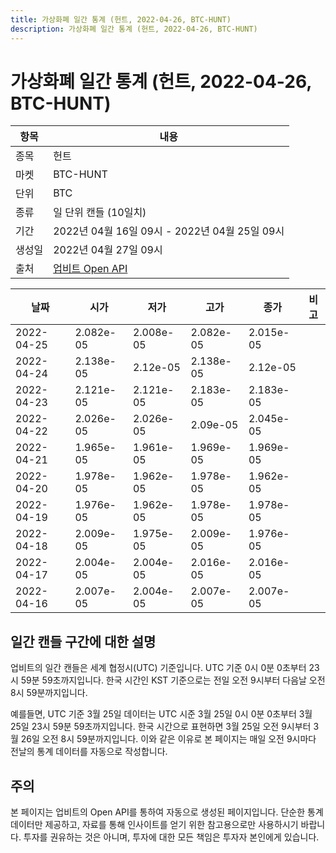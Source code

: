 ```yaml
---
title: 가상화폐 일간 통계 (헌트, 2022-04-26, BTC-HUNT)
description: 가상화폐 일간 통계 (헌트, 2022-04-26, BTC-HUNT)
---
```



가상화폐 일간 통계 (헌트, 2022-04-26, BTC-HUNT)
===

|항목|내용|
|--|--|
|종목|헌트|
|마켓|BTC-HUNT|
|단위|BTC|
|종류|일 단위 캔들 (10일치)|
|기간|2022년 04월 16일 09시 - 2022년 04월 25일 09시|
|생성일|2022년 04월 27일 09시|
|출처|[업비트 Open API](https://docs.upbit.com)|


|날짜|시가|저가|고가|종가|비고|
|--|--|--|--|--|--|
|2022-04-25|2.082e-05|2.008e-05|2.082e-05|2.015e-05|    |
|2022-04-24|2.138e-05|2.12e-05|2.138e-05|2.12e-05|    |
|2022-04-23|2.121e-05|2.121e-05|2.183e-05|2.183e-05|    |
|2022-04-22|2.026e-05|2.026e-05|2.09e-05|2.045e-05|    |
|2022-04-21|1.965e-05|1.961e-05|1.969e-05|1.969e-05|    |
|2022-04-20|1.978e-05|1.962e-05|1.978e-05|1.962e-05|    |
|2022-04-19|1.976e-05|1.962e-05|1.978e-05|1.978e-05|    |
|2022-04-18|2.009e-05|1.975e-05|2.009e-05|1.976e-05|    |
|2022-04-17|2.004e-05|2.004e-05|2.016e-05|2.016e-05|    |
|2022-04-16|2.007e-05|2.004e-05|2.007e-05|2.007e-05|    |


일간 캔들 구간에 대한 설명
---


업비트의 일간 캔들은 세계 협정시(UTC) 기준입니다. 
UTC 기준 0시 0분 0초부터 23시 59분 59초까지입니다. 
한국 시간인 KST 기준으로는 전일 오전 9시부터 다음날 오전 8시 59분까지입니다. 


예를들면, UTC 기준 3월 25일 데이터는 UTC 시준 3월 25일 0시 0분 0초부터 3월 25일 23시 59분 59초까지입니다. 
한국 시간으로 표현하면 3월 25일 오전 9시부터 3월 26일 오전 8시 59분까지입니다. 
이와 같은 이유로 본 페이지는 매일 오전 9시마다 전날의 통계 데이터를 자동으로 작성합니다. 


주의
---


본 페이지는 업비트의 Open API를 통하여 자동으로 생성된 페이지입니다. 
단순한 통계 데이터만 제공하고, 자료를 통해 인사이트를 얻기 위한 참고용으로만 사용하시기 바랍니다. 
투자를 권유하는 것은 아니며, 투자에 대한 모든 책임은 투자자 본인에게 있습니다. 
